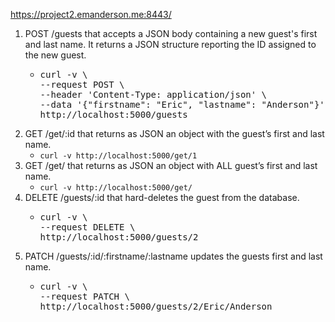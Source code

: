 https://project2.emanderson.me:8443/

1. POST /guests that accepts a JSON body containing a new guest's first and last name. It returns a JSON structure reporting the ID assigned to the new guest.<ul><li>
   <pre>curl -v \
   --request POST \
   --header 'Content-Type: application/json' \
   --data '{"firstname": "Eric", "lastname": "Anderson"}' \
   http://localhost:5000/guests</pre>
   </li></ul>
1. GET /get/:id that returns as JSON an object with the guest’s first and last name.
   - `curl -v http://localhost:5000/get/1`
1. GET /get/ that returns as JSON an object with ALL guest’s first and last name.
   - `curl -v http://localhost:5000/get/`
1. DELETE /guests/:id that hard-deletes the guest from the database.<ul><li>
     <pre>curl -v \
   --request DELETE \
   http://localhost:5000/guests/2</pre></li></ul>
1. PATCH /guests/:id/:firstname/:lastname updates the guests first and last name.<ul><li>
    <pre>curl -v \
   --request PATCH \
   http://localhost:5000/guests/2/Eric/Anderson</pre></li></ul>